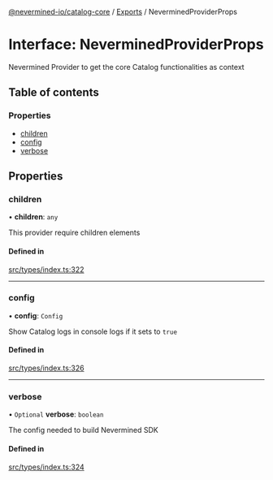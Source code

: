 [@nevermined-io/catalog-core](../README.md) / [Exports](../modules.md) / NeverminedProviderProps

# Interface: NeverminedProviderProps

Nevermined Provider to get the core Catalog functionalities as context

## Table of contents

### Properties

- [children](NeverminedProviderProps.md#children)
- [config](NeverminedProviderProps.md#config)
- [verbose](NeverminedProviderProps.md#verbose)

## Properties

### children

• **children**: `any`

This provider require children elements

#### Defined in

[src/types/index.ts:322](https://github.com/nevermined-io/components-catalog/blob/0f2a278/lib/src/types/index.ts#L322)

___

### config

• **config**: `Config`

Show Catalog logs in console logs if it sets to `true`

#### Defined in

[src/types/index.ts:326](https://github.com/nevermined-io/components-catalog/blob/0f2a278/lib/src/types/index.ts#L326)

___

### verbose

• `Optional` **verbose**: `boolean`

The config needed to build Nevermined SDK

#### Defined in

[src/types/index.ts:324](https://github.com/nevermined-io/components-catalog/blob/0f2a278/lib/src/types/index.ts#L324)
